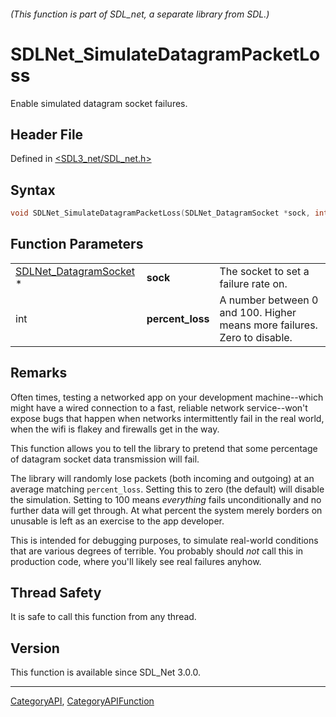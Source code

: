 ###### (This function is part of SDL_net, a separate library from SDL.)
# SDLNet_SimulateDatagramPacketLoss

Enable simulated datagram socket failures.

## Header File

Defined in [<SDL3_net/SDL_net.h>](https://github.com/libsdl-org/SDL_net/blob/main/include/SDL3_net/SDL_net.h)

## Syntax

```c
void SDLNet_SimulateDatagramPacketLoss(SDLNet_DatagramSocket *sock, int percent_loss);
```

## Function Parameters

|                                                  |                  |                                                                          |
| ------------------------------------------------ | ---------------- | ------------------------------------------------------------------------ |
| [SDLNet_DatagramSocket](SDLNet_DatagramSocket) * | **sock**         | The socket to set a failure rate on.                                     |
| int                                              | **percent_loss** | A number between 0 and 100. Higher means more failures. Zero to disable. |

## Remarks

Often times, testing a networked app on your development machine--which
might have a wired connection to a fast, reliable network service--won't
expose bugs that happen when networks intermittently fail in the real
world, when the wifi is flakey and firewalls get in the way.

This function allows you to tell the library to pretend that some
percentage of datagram socket data transmission will fail.

The library will randomly lose packets (both incoming and outgoing) at an
average matching `percent_loss`. Setting this to zero (the default) will
disable the simulation. Setting to 100 means _everything_ fails
unconditionally and no further data will get through. At what percent the
system merely borders on unusable is left as an exercise to the app
developer.

This is intended for debugging purposes, to simulate real-world conditions
that are various degrees of terrible. You probably should _not_ call this
in production code, where you'll likely see real failures anyhow.

## Thread Safety

It is safe to call this function from any thread.

## Version

This function is available since SDL_Net 3.0.0.

----
[CategoryAPI](CategoryAPI), [CategoryAPIFunction](CategoryAPIFunction)

